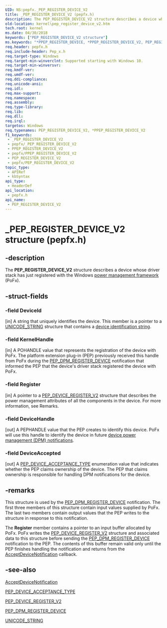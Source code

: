 ```yaml
---
UID: NS:pepfx._PEP_REGISTER_DEVICE_V2
title: _PEP_REGISTER_DEVICE_V2 (pepfx.h)
description: The PEP_REGISTER_DEVICE_V2 structure describes a device whose driver stack has just registered with the Windows power management framework (PoFx).
old-location: kernel\pep_register_device_v2.htm
tech.root: kernel
ms.date: 04/30/2018
keywords: ["PEP_REGISTER_DEVICE_V2 structure"]
ms.keywords: "*PPEP_REGISTER_DEVICE, *PPEP_REGISTER_DEVICE_V2, PEP_REGISTER_DEVICE, PEP_REGISTER_DEVICE_V2, PEP_REGISTER_DEVICE_V2 structure [Kernel-Mode Driver Architecture], PPEP_REGISTER_DEVICE_V2, PPEP_REGISTER_DEVICE_V2 structure pointer [Kernel-Mode Driver Architecture], _PEP_REGISTER_DEVICE_V2, kernel.pep_register_device_v2, pepfx/PEP_REGISTER_DEVICE_V2, pepfx/PPEP_REGISTER_DEVICE_V2"
req.header: pepfx.h
req.include-header: Pep_x.h
req.target-type: Windows
req.target-min-winverclnt: Supported starting with Windows 10.
req.target-min-winversvr: 
req.kmdf-ver: 
req.umdf-ver: 
req.ddi-compliance: 
req.unicode-ansi: 
req.idl: 
req.max-support: 
req.namespace: 
req.assembly: 
req.type-library: 
req.lib: 
req.dll: 
req.irql: 
targetos: Windows
req.typenames: PEP_REGISTER_DEVICE_V2, *PPEP_REGISTER_DEVICE_V2
f1_keywords:
 - _PEP_REGISTER_DEVICE_V2
 - pepfx/_PEP_REGISTER_DEVICE_V2
 - PPEP_REGISTER_DEVICE_V2
 - pepfx/PPEP_REGISTER_DEVICE_V2
 - PEP_REGISTER_DEVICE_V2
 - pepfx/PEP_REGISTER_DEVICE_V2
topic_type:
 - APIRef
 - kbSyntax
api_type:
 - HeaderDef
api_location:
 - pepfx.h
api_name:
 - PEP_REGISTER_DEVICE_V2
---
```


# _PEP_REGISTER_DEVICE_V2 structure (pepfx.h)


## -description

The <b>PEP_REGISTER_DEVICE_V2</b> structure describes a device whose driver stack has just registered with the Windows <a href="/windows-hardware/drivers/kernel/overview-of-the-power-management-framework">power management framework</a> (PoFx).

## -struct-fields

### -field DeviceId

[in] A string that uniquely identifies the device. This member is a pointer to a <a href="/windows/win32/api/ntdef/ns-ntdef-_unicode_string">UNICODE_STRING</a> structure that contains a <a href="/windows-hardware/drivers/install/device-identification-strings">device identification string</a>.

### -field KernelHandle

[in] A POHANDLE value that represents the registration of the device with PoFx. The platform extension plug-in (PEP) previously received this handle from PoFx during the <a href="/windows-hardware/drivers/ddi/pepfx/ns-pepfx-_pep_register_crashdump_device">PEP_DPM_REGISTER_DEVICE</a> notification that informed the PEP that the device's driver stack registered the device with PoFx.

### -field Register

[in] A pointer to a <a href="/windows-hardware/drivers/ddi/pepfx/ns-pepfx-_pep_device_register_v2">PEP_DEVICE_REGISTER_V2</a> structure that describes the power management attributes of all the components in the device. For more information, see Remarks.

### -field DeviceHandle

[out] A PEPHANDLE value that the PEP creates to identify this device.  PoFx will use this handle to identify the device in future <a href="/windows-hardware/drivers/ddi/index">device power management (DPM) notifications</a>.

### -field DeviceAccepted

[out] A <a href="/windows-hardware/drivers/ddi/pepfx/ne-pepfx-_pep_device_acceptance_type">PEP_DEVICE_ACCEPTANCE_TYPE</a> enumeration value that indicates whether the PEP claims ownership of the device. The PEP that claims ownership is responsible for handling DPM notifications for the device.

## -remarks

This structure is used by the <a href="/windows-hardware/drivers/ddi/pepfx/ns-pepfx-_pep_register_crashdump_device">PEP_DPM_REGISTER_DEVICE</a> notification. The first three members of this structure contain input values supplied by PoFx. The last two members contain output values that the PEP writes to the structure in response to this notification.

The <b>Register</b> member contains a pointer to an input buffer allocated by PoFx. PoFx writes the <a href="/windows-hardware/drivers/ddi/pepfx/ns-pepfx-_pep_device_register_v2">PEP_DEVICE_REGISTER_V2</a> structure and associated data to this structure before sending the <a href="/windows-hardware/drivers/ddi/pepfx/ns-pepfx-_pep_register_crashdump_device">PEP_DPM_REGISTER_DEVICE</a> notification to the PEP. The contents of this buffer remain valid only until the PEP finishes handling the notification and returns from the <a href="/windows-hardware/drivers/ddi/pepfx/nc-pepfx-pepcallbacknotifydpm">AcceptDeviceNotification</a> callback.

## -see-also

<a href="/windows-hardware/drivers/ddi/pepfx/nc-pepfx-pepcallbacknotifydpm">AcceptDeviceNotification</a>



<a href="/windows-hardware/drivers/ddi/pepfx/ne-pepfx-_pep_device_acceptance_type">PEP_DEVICE_ACCEPTANCE_TYPE</a>



<a href="/windows-hardware/drivers/ddi/pepfx/ns-pepfx-_pep_device_register_v2">PEP_DEVICE_REGISTER_V2</a>



<a href="/windows-hardware/drivers/ddi/pepfx/ns-pepfx-_pep_register_crashdump_device">PEP_DPM_REGISTER_DEVICE</a>



<a href="/windows/win32/api/ntdef/ns-ntdef-_unicode_string">UNICODE_STRING</a>
